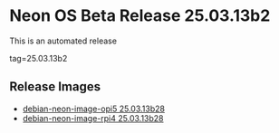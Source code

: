 # Neon OS Beta Release 25.03.13b2
This is an automated release

tag=25.03.13b2

## Release Images
- [debian-neon-image-opi5 25.03.13b28](https://download.neonaiservices.com/neon_os/core/rpi4/dev/debian-neon-image-rpi4_2025-03-13_19_54.img.xz)
- [debian-neon-image-rpi4 25.03.13b28](https://download.neonaiservices.com/neon_os/core/rpi4/dev/debian-neon-image-rpi4_2025-03-13_19_54.img.xz)
